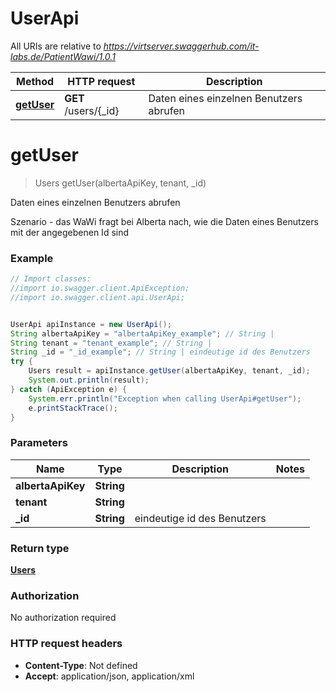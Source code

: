# UserApi

All URIs are relative to *https://virtserver.swaggerhub.com/it-labs.de/PatientWawi/1.0.1*

Method | HTTP request | Description
------------- | ------------- | -------------
[**getUser**](UserApi.md#getUser) | **GET** /users/{_id} | Daten eines einzelnen Benutzers abrufen

<a name="getUser"></a>
# **getUser**
> Users getUser(albertaApiKey, tenant, _id)

Daten eines einzelnen Benutzers abrufen

Szenario - das WaWi fragt bei Alberta nach, wie die Daten eines Benutzers mit der angegebenen Id sind

### Example
```java
// Import classes:
//import io.swagger.client.ApiException;
//import io.swagger.client.api.UserApi;


UserApi apiInstance = new UserApi();
String albertaApiKey = "albertaApiKey_example"; // String | 
String tenant = "tenant_example"; // String | 
String _id = "_id_example"; // String | eindeutige id des Benutzers
try {
    Users result = apiInstance.getUser(albertaApiKey, tenant, _id);
    System.out.println(result);
} catch (ApiException e) {
    System.err.println("Exception when calling UserApi#getUser");
    e.printStackTrace();
}
```

### Parameters

Name | Type | Description  | Notes
------------- | ------------- | ------------- | -------------
 **albertaApiKey** | **String**|  |
 **tenant** | **String**|  |
 **_id** | **String**| eindeutige id des Benutzers |

### Return type

[**Users**](Users.md)

### Authorization

No authorization required

### HTTP request headers

 - **Content-Type**: Not defined
 - **Accept**: application/json, application/xml

